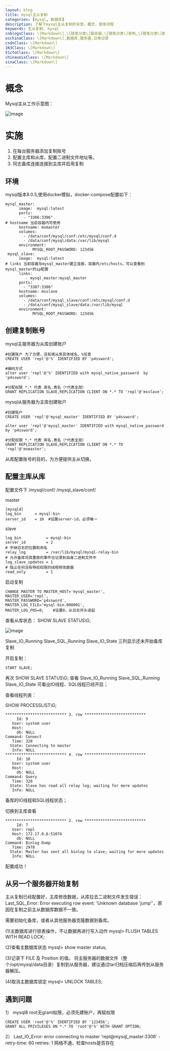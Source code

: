 ```yaml
---
layout: blog
title: mysql主从复制
categories: [mysql, 数据库]
description: 了解下mysql主从复制的背景，概念，使用流程
keywords: 主从复制, mysql
cnblogsClass: \[Markdown\],\[随笔分类\]服务器,\[随笔分类\]架构,\[随笔分类\]数据库
oschinaClass: \[Markdown\],数据库,服务器,日常记录
csdnClass: \[Markdown\]
163Class: \[Markdown\]
51ctoClass: \[Markdown\]
chinaunixClass: \[Markdown\]
sinaClass: \[Markdown\]
---
```


# 概念
Mysql主从工作示意图：

![image](https://raw.githubusercontent.com/WalkingSun/WindBlog/gh-pages/images/blog/WX20190308-150553@2x.png)


# 实施
1. 在每台服务器添加复制账号
2. 配置主库和从库，配置二进制文件地址等。
3. 同志备库连接连接到主库并启用复制

## 环境
mysql版本8.0.5,使用docker模拟，docker-compose配置如下：

```
mysql_master:
      image:  mysql:latest
      ports:
        - "3306:3306"
# hostname 当前容器内可使用        
      hostname: msmaster
      volumes:
        - /data/conf/mysql/conf:/etc/mysql/conf.d
        - /data/conf/mysql/data:/var/lib/mysql
      environment:
            MYSQL_ROOT_PASSWORD: 123456
 mysql_slave:
      image:  mysql:latest
# links 当前容器与mysql_master建立连接，容器内/etc/hosts，可以查看到mysql_master的ip配置
      links:
         - mysql_master:mysql_master
      ports:
        - "3307:3306"
      hostname: msslave
      volumes:
        - /data/conf/mysql_slave/conf:/etc/mysql/conf.d
        - /data/conf/mysql_slave/data:/var/lib/mysql
      environment:
            MYSQL_ROOT_PASSWORD: 123456

```


## 创建复制账号 
mysql主服务器为从库创建账户

```
#创建账户 为了方便，没有填从库具体域名，%任意
CREATE USER 'repl'@'%' IDENTIFIED BY 'p4ssword';

#编码方式
alter user 'repl'@'%' IDENTIFIED with mysql_native_password  by 'p4ssword';

#分配权限 *.* 代表 库名.表名（*代表全部）
GRANT REPLICATION SLAVE,REPLICATION CLIENT ON *.* TO 'repl'@'msslave';

```

mysql从服务器为主库创建账户

```
#创建账户
CREATE USER 'repl'@'mysql_master' IDENTIFIED BY 'p4ssword';

alter user 'repl'@'mysql_master' IDENTIFIED with mysql_native_password  by 'p4ssword';

#分配权限 *.* 代表 库名.表名（*代表全部）
GRANT REPLICATION SLAVE,REPLICATION CLIENT ON *.* TO 'repl'@'msmaster';

```

从库配置账号的目的，为方便提供主从切换。

## 配置主库从库
配置文件下 /mysql/conf/ /mysql_slave/conf/

master
```
[mysqld]
log_bin      = mysql-bin
server_id    = 10  #设置server-id，必须唯一
```


slave
```
log_bin           = mysql-bin
server_id         = 2
# 中继日志的位置和命名
relay_log         = /var/lib/mysql/mysql-relay-bin
# 允许备库将其重放的事件也记录到自身二进制文件中
log_slave_updates = 1
# 阻止任何没有特权权限的线程修改数据
read_only         = 1
```


启动复制
```
CHANGE MASTER TO MASTER_HOST='mysql_master',
MASTER_USER='repl',
MASTER_PASSWORD='p4ssword',
MASTER_LOG_FILE='mysql-bin.000001',
MASTER_LOG_POS=0;    #设置0，从日志开头读起

```

查看从库状态：
SHOW SLAVE STATUS\G;

![image](https://raw.githubusercontent.com/WalkingSun/WindBlog/gh-pages/images/blog/WX20190307-160133@2x.png)


Slave_IO_Running Slave_SQL_Running Slave_IO_State 三列显示还未开始备库复制


开启复制：
```
START SLAVE;
```

再次 SHOW SLAVE STATUS\G; 查看 Slave_IO_Running Slave_SQL_Running Slave_IO_State 可看出IO线程、SQL线程已经开启；


查看线程列表：

SHOW PROCESSLIST\G;

```shell
*************************** 3. row ***************************
     Id: 9
   User: system user
   Host: 
     db: NULL
Command: Connect
   Time: 328
  State: Connecting to master
   Info: NULL
*************************** 4. row ***************************
     Id: 10
   User: system user
   Host: 
     db: NULL
Command: Query
   Time: 328
  State: Slave has read all relay log; waiting for more updates
   Info: NULL
```
备库的IO线程和SQL线程状态；

切换到主库查看
```
*************************** 2. row ***************************
     Id: 7
   User: repl
   Host: 172.17.0.6:51074
     db: NULL
Command: Binlog Dump
   Time: 2978
  State: Master has sent all binlog to slave; waiting for more updates
   Info: NULL
```

配置成功！

## 从另一个服务器开始复制
主从复制已经配置好，主库修改数据，从库拉去二进制文件发生错误： Last_SQL_Error: Error executing row event: 'Unknown database 'jump''，原因在复制之前主从数据库数据不一致。

需要初始化备库，或者从其他服务器克隆数据到备库。

(1)主数据库进行锁表操作，不让数据再进行写入动作
mysql> FLUSH TABLES WITH READ LOCK;

(2)查看主数据库状态
mysql> show master status;

(3)记录下 FILE 及 Position 的值。
将主服务器的数据文件（整个/opt/mysql/data目录）复制到从服务器，建议通过tar归档压缩后再传到从服务器解压。

(4)取消主数据库锁定
mysql> UNLOCK TABLES;

<!--## 负载均衡-->


## 遇到问题
1） mysql8 root无grant权限，必须先建账户，再赋权限

```
CREATE USER 'root'@'%' IDENTIFIED BY '123456';
GRANT ALL PRIVILEGES ON *.* TO 'root'@'%' WITH GRANT OPTION;
```
2） Last_IO_Error: error connecting to master 'repl@mysql_master:3306' - retry-time: 60  retries: 1
网络不通，检查hosts是否存在

<!--## 双主多从，高可用可伸缩-->